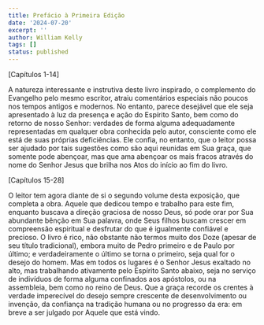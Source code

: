 ```yaml
---
title: Prefácio à Primeira Edição
date: '2024-07-20'
excerpt: ''
author: William Kelly
tags: []
status: published
---
```

\[Capítulos 1-14\]

A natureza interessante e instrutiva deste livro inspirado, o
complemento do Evangelho pelo mesmo escritor, atraiu comentários
especiais não poucos nos tempos antigos e modernos. No entanto, parece
desejável que ele seja apresentado à luz da presença e ação do Espírito
Santo, bem como do retorno de nosso Senhor: verdades de forma alguma
adequadamente representadas em qualquer obra conhecida pelo autor,
consciente como ele está de suas próprias deficiências. Ele confia, no
entanto, que o leitor possa ser ajudado por tais sugestões como são aqui
reunidas em Sua graça, que somente pode abençoar, mas que ama abençoar
os mais fracos através do nome do Senhor Jesus que brilha nos Atos do
início ao fim do livro.

\[Capítulos 15-28\]

O leitor tem agora diante de si o segundo volume desta exposição, que
completa a obra. Aquele que dedicou tempo e trabalho para este fim,
enquanto buscava a direção graciosa de nosso Deus, só pode orar por Sua
abundante bênção em Sua palavra, onde Seus filhos buscam crescer em
compreensão espiritual e desfrutar do que é igualmente confiável e
precioso. O livro é rico, não obstante não termos muito dos Doze (apesar
de seu título tradicional), embora muito de Pedro primeiro e de Paulo
por último; e verdadeiramente o último se torna o primeiro, seja qual
for o desejo do homem. Mas em todos os lugares é o Senhor Jesus exaltado
no alto, mas trabalhando ativamente pelo Espírito Santo abaixo, seja no
serviço de indivíduos de forma alguma confinados aos apóstolos, ou na
assembleia, bem como no reino de Deus. Que a graça recorde os crentes à
verdade imperecível do desejo sempre crescente de desenvolvimento ou
invenção, da confiança na tradição humana ou no progresso da era: em
breve a ser julgado por Aquele que está vindo.
